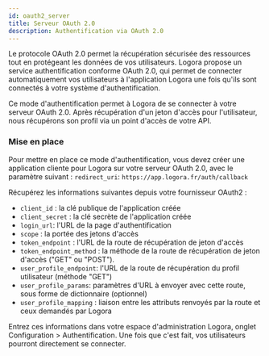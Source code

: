 ```yaml
---
id: oauth2_server
title: Serveur OAuth 2.0
description: Authentification via OAuth 2.0
---
```


Le protocole OAuth 2.0 permet la récupération sécurisée des ressources tout en protégeant les données de vos utilisateurs. Logora propose un service authentification conforme OAuth 2.0, qui permet de connecter automatiquement vos utilisateurs à l'application Logora une fois qu'ils sont connectés à votre système d'authentification.

Ce mode d'authentification permet à Logora de se connecter à votre serveur OAuth 2.0. Après récupération d'un jeton d'accès pour l'utilisateur, nous récupérons son profil via un point d'accès de votre API.

### Mise en place

Pour mettre en place ce mode d'authentification, vous devez créer une application cliente pour Logora sur votre serveur OAuth 2.0, avec le paramètre suivant :
   `redirect_uri`: `https://app.logora.fr/auth/callback`

Récupérez les informations suivantes depuis votre fournisseur OAuth2 :
- `client_id` : la clé publique de l'application créée
- `client_secret` : la clé secrète de l'application créée
- `login_url`: l'URL de la page d'authentification
- `scope` : la portée des jetons d'accès
- `token_endpoint` : l'URL de la route de récupération de jeton d'accès
- `token_endpoint_method` : la méthode de la route de récupération de jeton d'accès ("GET" ou "POST").
- `user_profile_endpoint`: l'URL de la route de récupération du profil utilisateur (méthode "GET")
- `user_profile_params`: paramètres d'URL à envoyer avec cette route, sous forme de dictionnaire (optionnel)
- `user_profile_mapping` : liaison entre les attributs renvoyés par la route et ceux demandés par Logora

Entrez ces informations dans votre espace d'administration Logora, onglet Configuration > Authentification.
Une fois que c'est fait, vos utilisateurs pourront directement se connecter.
